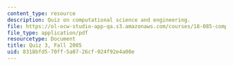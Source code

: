 ```yaml
---
content_type: resource
description: Quiz on computational science and engineering.
file: https://ol-ocw-studio-app-qa.s3.amazonaws.com/courses/18-085-computational-science-and-engineering-i-fall-2008/8318bfd570ff5a0726cf024f92e4a00e_quiz318085f05.pdf
file_type: application/pdf
resourcetype: Document
title: Quiz 3, Fall 2005
uid: 8318bfd5-70ff-5a07-26cf-024f92e4a00e
---
```

